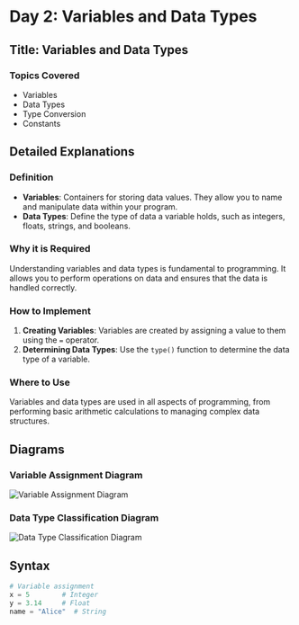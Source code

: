 # Day 2: Variables and Data Types

## Title: Variables and Data Types

### Topics Covered
- Variables
- Data Types
- Type Conversion
- Constants

## Detailed Explanations

### Definition
- **Variables**: Containers for storing data values. They allow you to name and manipulate data within your program.
- **Data Types**: Define the type of data a variable holds, such as integers, floats, strings, and booleans.

### Why it is Required
Understanding variables and data types is fundamental to programming. It allows you to perform operations on data and ensures that the data is handled correctly.

### How to Implement
1. **Creating Variables**: Variables are created by assigning a value to them using the `=` operator.
2. **Determining Data Types**: Use the `type()` function to determine the data type of a variable.

### Where to Use
Variables and data types are used in all aspects of programming, from performing basic arithmetic calculations to managing complex data structures.

## Diagrams

### Variable Assignment Diagram
![Variable Assignment Diagram](images/variable_assignment_diagram.png)

### Data Type Classification Diagram
![Data Type Classification Diagram](images/data_type_classification_diagram.png)

## Syntax
```python
# Variable assignment
x = 5        # Integer
y = 3.14     # Float
name = "Alice"  # String

